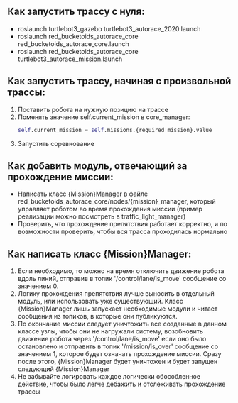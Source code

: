 ## Как запустить трассу с нуля:
- roslaunch turtlebot3_gazebo turtlebot3_autorace_2020.launch
- roslaunch red_bucketoids_autorace_core red_bucketoids_autorace_core.launch
- roslaunch red_bucketoids_autorace_core turtlebot3_autorace_mission.launch

## Как запустить трассу, начиная с произвольной трассы:
1) Поставить робота на нужную позицию на трассе
2) Поменять значение self.current_mission в core_manager:
	```python
	self.current_mission = self.missions.{required mission}.value
	```
3) Запустить соревнование

## Как добавить модуль, отвечающий за прохождение миссии:
- Написать класс {Mission}Manager в файле red_bucketoids_autorace_core/nodes/{mission}_manager, который управляет роботом во время прохождения миссии (пример реализации можно посмотреть в traffic_light_manager)
- Проверить, что прохождение препятствия работает корректно, и по возможности проверить, чтобы вся трасса проходилась нормально

## Как написать класс {Mission}Manager:
1) Если необходимо, то можно на время отключить движение робота вдоль линий, отправив в топик '/control/lane/is_move' сообщение со значением 0.
2) Логику прохождения препятствия лучше выносить в отдельный модуль, или использовать уже существующий. Класс {Mission}Manager лишь запускает необходимые модули и читает сообщения из топиков, в которые они публикуются.
3) По окончание миссии следует уничтожить все созданные в данном классе узлы, чтобы они не нагружали систему, возобновить движение робота через '/control/lane/is_move' если оно было остановлено и отправить в топик '/mission/is_over' сообщение со значением 1, которое будет означать прохождение миссии. Сразу после этого, {Mission}Manager будет уничтожен и будет запущен следующий {Mission}Manager
4) Не забывайте логировать каждое логически обособленное действие, чтобы было легче дебажить и отслеживать прохождение трассы
